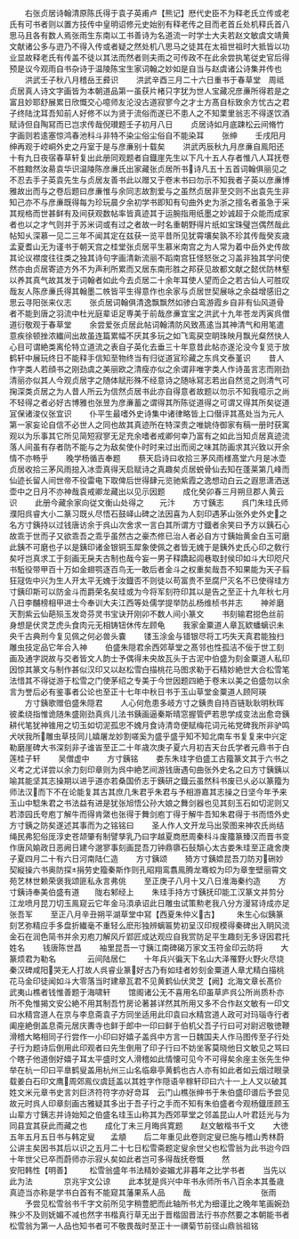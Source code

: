 <!-- { "loadSidebar": true } -->
　　右张贞居诗翰清原陈氏得于袁子英甫卢【熊记】厯代史臣不为释老氏立传或老氏有可书者则以置方技传中皇明诏修元史始别有释老传之目而老首丘处机释氏首八思马且各有数人焉张雨生东南以工书善诗为名道流一时学士大夫若赵文敏虞文靖黄文献诸公多与逰乃不得入传或者疑之然处机八思马之徒其在太祖世祖时大抵皆以功业显故释老氏有传盖不徒以其法而然者则夫雨之可传政不在此余尝执笔従史官后得预是议今观雨自书杂诗于温陵陈宝生家词翰之妙如是自当与赵虞诸公诗集并传也
　　洪武壬子秋八月稽岳王彛识
　　洪武辛酉三月二十六日重书于春草堂　周祗贞居真人诗文字画皆为本朝道品第一虽获片楮只字犹为世人宝藏况彦亷所得若是之富且妙耶舒展累日欣慨交心噫师友沦没古道寂寥今之才士方髙自标致余方忧古之君子终陆沈耳吾知前人好修不以为贤于流俗而遂已不患人之不知栗里翁志不得遂饮酒赋诗但自陶冩而已岂求传哉倪瓉题壬子初月八日
　　贞居诗如月底踈松云间脩竹字画则若逺塞惊鸿春池科斗非特不染尘俗尘俗自不能染耳
　　张绅
　　壬戌阳月绅再观于崆峒外史之丹室于是与彦亷别十载矣
　　洪武丙辰秋九月彦亷自鳯阳还十有九日夜宿春草轩复出此册同观题者自鐡崖先生以下凡十五人存者惟八人耳抚卷不胜黯然汝昜袁华识温陵陈彦亷氏出家藏张贞居所书诗凡五十五首词翰俱丽见之不忍去手子英袁先生与贞居友善书此以赠又于卷末书曰勿示不知我者子英以彦亷博雅故出而与之卷后题曰彦亷惟与余同志故割爱与之虽然贞居非至交则不出袁先生非知己亦不与彦亷既得每为珍玩晨夕余初学书即知有句曲外史为浙之擅名者虽急于采其规格而世甚鲜有及间获观数帖率皆真迹其于运腕指用纸墨之妙诚超于众能而成家者也以之才气则并于苏米词或有过之者故一时名重朝野得片纸如宝珠璧岂偶然哉此帖知乆深慕一见二三年不闻其定在兹获一览平昔所见犹霄壤矣孰不珍其传哉癸亥歳孟夏耆山无为谨书于朝天宫之桂堂张贞居平生慕米南宫之为人常为着中岳外史传故其论议襟度往往类之独其诗句字画清新流丽不蹈南宫狂怪怒张之习盖非独其学问使然亦由贞居寄迹方外不为声利所累而又居东南形胜之邦获见故都文献之懿优防林壑以养其真气故其发于词翰者如此今去贞居二十余年耳使人望而企之若古仙人可胜叹哉友人陈彦亷氏得其翰墨二帙皆平生得意作也余家与贞居世契展咏之余益增感旧之思云寻阳张来仪志
　　张贞居词翰俱清逸飘飘然如骖白鸾游霞乡自非有仙风道骨者不能到唐之羽流中杜光庭辈讵足専美于前哉彦亷宜宝之洪武十九年苍龙丙寅呉僧道衍敬观于春草堂
　　余尝爱张贞居此帖词翰清防风致髙逺当其神清气和用笔遣意疾徐顿挫浓纎间出故虽连篇累幅不厌其多玩之如飞鸾戻空眀珠映月飘光粲然快人心目可谓絶类离伦特立道流之表自子英化去垂三十年意昔此帖亦遂沦没今复览于放鹤轩中展玩终日不能释手信知至物终当有归従道冝珍藏之东呉文泰堇识
　　昔人作字类人若顔书之刚劲虞之美丽欧之清瘦亦似之余谓非唯字类人作诗虽言志而刚劲清丽亦似其人今观贞居字之随体赋形殊不经意诗之随咏冩志若出自然览之则清气可掬深类贞居之为人昔人所云为信然贞居书此亦自得意者故题以勿示不知我噫示之尚不轻得之者必好古博雅也张昱为彦亷蓄之谓得其所陈従道得之可谓又得其所矣従道冝保诸浚仪张宜识
　　仆平生最嗜外史诗集中诸律略皆上口僣评其髙处当为元人第一家妄论自信不必世人之同也故其真迹所在特深贵之唯姚侍御家有稿一册时获寓观以为乐事其它所见简短寂寥无足充余嗜者戒卿何幸乃富有之如此当知贞居真迹流落人间虽有存者防不能与之为敌矣使仆时时来过出而阅之味其防画求其兴致以开余情不亦畅乎
　　晚学杨循吉奉题
　　蔡天启诗曰收拾三茅风雨様髙堂六月是冰壶贞居收拾三茅风雨搃入冰壶真得天启赋诗之真趣矣贞居蜕骨仙去知在蓬莱第几峰而仙迹长留人间世帝不役雷电下取俾后世得肆元览驰紫霞之逸想动白云之遐思潇洒送壶中之日月不亦神哉袁戒卿龙藏出以见示因题
　　成化癸卯春三月朔旦郡人黄云识
　　此册今藏余家向従文衡山处得之　　元汴
　　方寸銕志
　　呉门朱珪氏师濮阳呉睿大小二篆习既乆尽悟石鼓峄山碑之法因喜为人刻印遇茅山张外史外史之名方寸銕持以过钱唐访余于呉山次舍求一言白其所谓方寸鐡者余笑曰予方以銕石心故乖于世而子又欲乖吾之乖乎虽然古之豪杰修已治人者必自方寸銕始黄金白玉可磨此銕不可磨也子以是銕印诸金银铜玉犀象使佩之者皆无媿于是銕外史氏心印之敎行矣吁岂真求工于刻画无戾夫古制也哉今妄一男子释蹻起闾巷取封侯印如斗大印咫尺书駈役带甲百十万如金翅鹗逐百鸟无一敢后者金斗之权重矣哉吾不知果能为天子翦狂冦佐中兴为生人开太平无媿于汝鐡否不则徒以苟富贵不至腐尸灭名不已使得珪方寸銕印斯可以防金斗而爵荣名矣珪或为今将军刻符印其以是告之至正十九年秋七月八日李黼榜相甲进士今奉训大夫江西等处儒学提举防乩杨维桢书并志
　　神斧磨天割紫云仙葩殒玉发竒芬灵书宝诀开刚卯不数人间小篆文
　　书刻输君搃色丝前身想是伏灵芝虎头食肉元无相铸钮休传左顾龟
　　我家金粟道人章瓦欵蟠螭识未央千古典刑今复见佩之何必兽头嚢
　　镂玉涂金与错银尽将工巧失天真君能独扫雕虫技定品它年合入神
　　伯盛朱隠君余西郊草堂之髙邻也性孤洁不佞于世工刻画及通字説故与交者皆文人韵士予偶得未央故瓦头于古泥中伯盛为刻金粟道人私印因惊其篆文与制作甚似汉印又以赵松雪白描桃花马图求勒于石精妙絶世大合松雪笔法惜其不得従游于松雪之门使茅绍之专美于今世因题四絶于卷末以美之伯盛勿以余言为誉后必有鉴事者公论也至正十七年中秋日书于玉山草堂金粟道人顾阿瑛
　　方寸銕歌赠伯盛朱隠君
　　人心何危患多岐方寸之銕贵自持百链耿耿明秋晖彼柔绕指惟诡随朱盛刚劲真呉儿法书銕画逼秦斯晴窓握管俨若思学成变法出愈竒銕耕代笔犹神锥用之切玉如切泥孤忠不媿月食诗清竒便赋梅花词元祐党碑我所非驴鸣犬吠我所雕虫草技同儿嬉屠龙妙割嗟奚为盛乎盛乎知不知北南车书复复来中兴定勒磨崖碑大书深刻非子谁峕至正二十年歳次庚子夏六月初吉天台氏学者元鼎书于白莲桂子轩
　　吴僧虚中
　　方寸銕铭
　　娄东朱珪字伯盛工古籀篆文其于六书之义考之尤详尝以余力刻印章则为呉中絶艺间游钱唐遇句曲张外史名之曰方寸銕銕以喻其能坚其志操期以进乎道亦若桑国侨志于銕研之鐡云虽然科书废已乆必以篆籀为师法汉而下不在论能复其古其庶几朱君乎朱君与予相游嘉其志操之日坚今年予来玉山中騐朱君之书法益有进是犹张旭悟公孙大娘之舞剑器也见其刻玉石如切泥则又若漆园氏夸庖丁解牛而得肯綮也张得于舞剑庖丁得于解牛吾知朱君得于书而悟外史方寸銕之防矣遂述其事而为之铭铭曰
　　圣人作人文开龙马出荥图来神农氏尚结绳民弗犯俗厐淳史苍颉肇有制譬孳乳乃曰字越夏商厯周秦科斗废籒篆臻汉而晋书变作唐风媮政日恶阙日建今邈寥事刻画昆吾刀钟鼎隳石鼔頽心太古娄朱珪至正歳舍庚子夏四月二十有六日河南陆仁造
　　方寸銕颂
　　猗方寸銕嫓昆吾刀防刃硎妙契縦操六书奥防探捐劳史籀秦斯作则孔昭翔鸾翥鳯腾龙骞蛟为印为章奎壁丽霄文苑艺林世赖荣褒我颂匪私永言弗佻
　　至正庚子八月十又八日淮海秦约造
　　方寸銕诗奉美伯盛有道　　陇右邾经上
　　朱珪手持方寸銕抚印能工汉篆文并剪分江龙喷月昆刀切玉鳯窥云它年金马湏承诏此日雕虫试策勲老我八分方漫冩诗成亦足张吾军
　　至正八月辛丑朔平湖草堂中冩【西夏朱仲义古】
　　朱生心似銕篆刻艺弥精应手多盘折纎毫不重轻么麽形独辨螭匾势初呈汉印规模得秦碑出入眀风流金石在润色简书并余刃庖刀解风斤郢匠成达观应自我赏防足平生趣刻无多讶因君托姓名
　　钱唐陈世昌
　　袖里昆吾一寸銕江南碑碣万家文玉符金印云防将
　　大篆烦君为勒名　　　　云间陆居仁
　　十年兵兴徧天下名山大泽罹野火野火尽烧秦汉碑咸阳哭无人打故人呉睿业篆好古乃有如珪者妙刻金粟道人章尤精白描桃花马金印徒闻如斗大零落当时建章瓦君不见黄鹤仙伏灵芝【阙】北海文章长髙价　　武夷山樵者钱惟善题于海啸轩
　　馆阁诸公无不喜用名印虽草庐呉公所尚质朴亦所不免惟揭文安公絶不用其制吾竹房论著甚详然其所用又多不合作赵文敏有一印文曰水精宫道人在京与李息斋袁子方同坐适用此印袁曰水精宫道人政可对玛瑙寺行者阖座絶倒盖息斋元居庆夀寺也鲜于郎中一印曰鲜于伯机父吾子行曰可对尉迟敬徳鞭滑稽大略相同子行尝作一小印曰好嬉子盖呉中方言一日魏国夫人作马图传至子行处子行为题诗后倒用此印观者曰先生倒用了印子行曰不妨坐客莫晓他日文敏见之骂曰个瞎子他道倒好嬉子耳太平盛时文人滑稽如此情懐可见今不可得矣余座主张先生仲举在杭一印曰平臯鹤叟盖用杭州三山名临皋亭黄鹤也古人亦有如此者如云烟过眼录载姜白石印文鹰周郊鳯仪虞廷盖以其姓字作隠语辛稼轩印曰六十一上人又以破其姓文米元章书史言刘巨济符符字亦好竒耳　云门山樵张绅书于朱伯盛印谱后予尝见故元时呉人印章刻画古雅疑其多出于吾子行之手而不知有朱伯盛者今观杨鐡厓顾玉山辈方寸銕志并诗始知之伯盛名珪玉山称其为西郊草堂之邻盖昆山人叶君廷光与为同县宜其获此而藏之也
　　成化丁未三月晦呉寛题
　　赵文敏楷书千文
　　大徳五年五月五日书与韩定叟　　孟頫
　　后二年重见此卷则定叟已施与稽山秀林蔚公讲主矣因书其后以识之五月二十七日松雪斋题定叟余世父也松雪翁为此书迨今四十年世父已卒而蔚师亦示寂乆矣如此者岂可多得哉抚卷慨
　　然　　　　　　　　　安阳韩性【明善】
　　松雪翁盛年书法精妙姿媚尤非暮年之比学书者
　　当先以此为法　　　　京兆宇文公谅
　　此本犹是呉兴中年书永师所书八百余本其蚤歳真迹当亦称是学书白首有不能窥其藩果系人品
　　哉　　　　　　　　　张雨
　　予尝见松雪翁书千字文前所见字稍豊肥而此轴所书尤为细谨比之晚年笔画婉劲殊少不及则妩媚不减也然字书楷真行草无出于晋楷固晋法行书亦然要之本朝能书者松雪翁为第一人品也知书者可不敬畏哉时至正十一禩菊节前径山鼎翁祖铭
